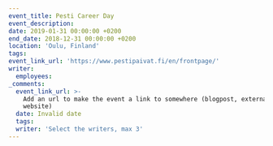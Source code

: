 ```yaml
---
event_title: Pesti Career Day
event_description:
date: 2019-01-31 00:00:00 +0200
end_date: 2018-12-31 00:00:00 +0200
location: 'Oulu, Finland'
tags:
event_link_url: 'https://www.pestipaivat.fi/en/frontpage/'
writer:
  employees:
_comments:
  event_link_url: >-
    Add an url to make the event a link to somewhere (blogpost, external
    website)
  date: Invalid date
  tags:
  writer: 'Select the writers, max 3'
---
```


